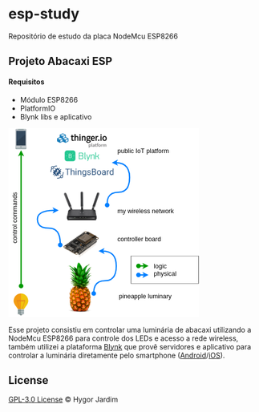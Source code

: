 # esp-study 
Repositório de estudo da placa NodeMcu ESP8266

## Projeto Abacaxi ESP
#### Requisitos 
* Módulo ESP8266 
* PlatformIO 
* Blynk libs e aplicativo 

![Pineapple Diagram](abacaxi-esp/img/pineapple-diagram.png)

Esse projeto consistiu em controlar uma luminária de abacaxi utilizando a NodeMcu ESP8266 para controle dos LEDs e acesso a rede wireless, também utilizei a plataforma [Blynk](https://blynk.io/) que provê servidores e aplicativo para controlar a luminária diretamente pelo smartphone ([Android](https://play.google.com/store/apps/details?id=cc.blynk&hl=en_US)/[iOS](https://apps.apple.com/us/app/blynk-iot-for-arduino-esp32/id808760481)). 


## License 

[GPL-3.0 License](/LICENSE) © Hygor Jardim